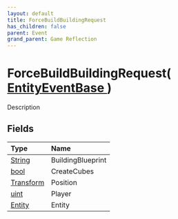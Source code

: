 ```yaml
---
layout: default
title: ForceBuildBuildingRequest
has_children: false
parent: Event
grand_parent: Game Reflection
---
```

# ForceBuildBuildingRequest( [ EntityEventBase ](/docs/game-reflection/events/entity_event_base) )
Description 

## Fields

| Type | Name |
|:-------------|:--------------|
| [String](/docs/game-reflection/components/string) | BuildingBlueprint |
| [bool](/docs/game-reflection/components/bool) | CreateCubes |
| [Transform](/docs/game-reflection/classes/transform) | Position |
| [uint](/docs/game-reflection/components/uint) | Player |
| [Entity](/docs/game-reflection/classes/entity) | Entity |

